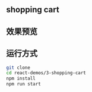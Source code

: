## shopping cart

## 效果预览

## 运行方式
```bash
git clone
cd react-demos/3-shopping-cart
npm install
npm run start
``` 